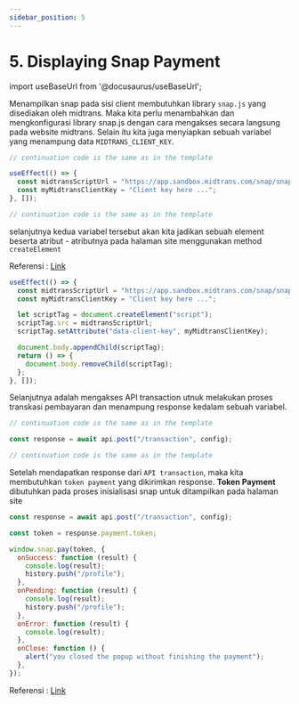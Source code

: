 ```yaml
---
sidebar_position: 5
---
```


# 5. Displaying Snap Payment

import useBaseUrl from '@docusaurus/useBaseUrl';

Menampilkan snap pada sisi client membutuhkan library `snap.js` yang disediakan oleh midtrans. Maka kita perlu menambahkan dan mengkonfigurasi library snap.js dengan cara mengakses secara langsung pada website midtrans. Selain itu kita juga menyiapkan sebuah variabel yang menampung data `MIDTRANS_CLIENT_KEY`. 

```js title=client/src/pages/DetailProduct.js {3-6}
// continuation code is the same as in the template

useEffect(() => {
  const midtransScriptUrl = "https://app.sandbox.midtrans.com/snap/snap.js";
  const myMidtransClientKey = "Client key here ...";
}, []);

// continuation code is the same as in the template
```

selanjutnya kedua variabel tersebut akan kita jadikan sebuah element beserta atribut - atributnya pada halaman site menggunakan method `createElement`

Referensi : [Link](https://docs.midtrans.com/en/other/faq/technical?id=my-developer-uses-react-js-frontend-framework-and-is-unable-to-use-midtransminjssnapjs-what-should-i-do)

```js title=client/src/pages/DetailProduct.js {5-12}
useEffect(() => {
  const midtransScriptUrl = "https://app.sandbox.midtrans.com/snap/snap.js";
  const myMidtransClientKey = "Client key here ...";

  let scriptTag = document.createElement("script");
  scriptTag.src = midtransScriptUrl;
  scriptTag.setAttribute("data-client-key", myMidtransClientKey);

  document.body.appendChild(scriptTag);
  return () => {
    document.body.removeChild(scriptTag);
  };
}, []);
```

Selanjutnya adalah mengakses API transaction utnuk melakukan proses transkasi pembayaran dan menampung response kedalam sebuah variabel.

```js title=client/src/pages/DetailProduct.js  {3}
// continuation code is the same as in the template

const response = await api.post("/transaction", config);

// continuation code is the same as in the template
```

Setelah mendapatkan response dari `API transaction`, maka kita membutuhkan `token payment` yang dikirimkan response. **Token Payment** dibutuhkan pada proses inisialisasi snap untuk ditampilkan pada halaman site

```js title=client/src/pages/DetailProduct.js  {3-20}
const response = await api.post("/transaction", config);

const token = response.payment.token;

window.snap.pay(token, {
  onSuccess: function (result) {
    console.log(result);
    history.push("/profile");
  },
  onPending: function (result) {
    console.log(result);
    history.push("/profile");
  },
  onError: function (result) {
    console.log(result);
  },
  onClose: function () {
    alert("you closed the popup without finishing the payment");
  },
});
```

Referensi : [Link](https://docs.midtrans.com/en/snap/advanced-feature)